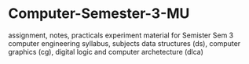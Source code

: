 # Computer-Semester-3-MU
assignment, notes, practicals experiment material for Semister Sem 3 computer engineering syllabus, subjects data structures (ds), computer graphics (cg), digital logic and computer archetecture (dlca)
